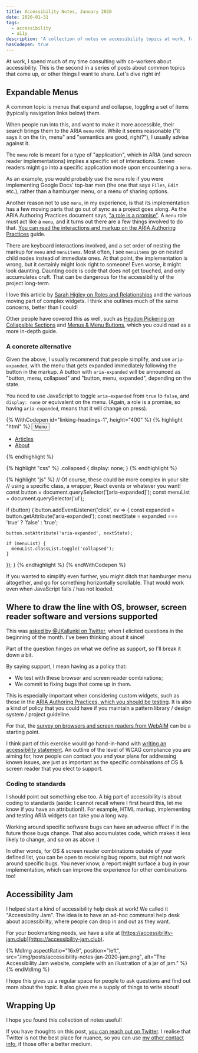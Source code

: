 ```yaml
---
title: Accessibility Notes, January 2020
date: 2020-01-31
tags:
  - accessibility
  - a11y
description: 'A collection of notes on accessibility topics at work, from January 2020.'
hasCodepen: true
---
```


At work, I spend much of my time consulting with co-workers about accessibility. This is the second in a series of posts about common topics that come up, or other things I want to share. Let's dive right in!

## Expandable Menus

A common topic is menus that expand and collapse, toggling a set of items (typically navigation links below) them.

When people run into this, and want to make it more accessible, their search brings them to the ARIA `menu` role. While it seems reasonable ("it says it on the tin, menu" and "semantics are good, right?"), I usually advise against it.

The `menu` role is meant for a type of "application", which in ARIA (and screen reader implementations) implies a specific set of interactions. Screen readers might go into a specific application mode upon encountering a `menu`.

As an example, you would probably use the `menu` role if you were implementing Google Docs' top-bar men (the one that says `Files`, `Edit` etc.), rather than a hamburger menu, or a menu of sharing options.

Another reason not to use `menu`, in my experience, is that its implementation has a few moving parts that go out of sync as a project goes along. As the ARIA Authoring Practices document says, ["a role is a promise"](https://www.w3.org/TR/wai-aria-practices-1.1/#no_aria_better_bad_aria). A `menu` role must act like a `menu`, and it turns out there are a few things involved to do that. [You can read the interactions and markup on the ARIA Authoring Practices](https://www.w3.org/TR/wai-aria-practices-1.1/#menubutton) guide.

There are keyboard interactions involved, and a set order of nesting the markup for `menu` and `menuitems`. Most often, I see `menuitems` go on nested child nodes instead of immediate ones. At that point, the implementation is wrong, but it certainly might look right to someone! Even worse, it might look daunting. Daunting code is code that does not get touched, and only accumulates cruft. That can be dangerous for the accessibility of the project long-term.

I love this article by [Sarah Higley on Roles and Relationships](https://sarahmhigley.com/writing/roles-and-relationships/) and the various moving part of complex widgets. I think she outlines much of the same concerns, better than I could!

Other people have covered this as well, such as [Heydon Pickering on Collapsible Sections](https://inclusive-components.design/collapsible-sections/) and [Menus & Menu Buttons](https://inclusive-components.design/menus-menu-buttons/), which you could read as a more in-depth guide.

### A concrete alternative

Given the above, I usually recommend that people simplify, and use `aria-expanded`, with the menu that gets expanded immediately following the button in the markup. A button with `aria-expanded` will be announced as "button, menu, collapsed" and "button, menu, expanded", depending on the state.

You need to use JavaScript to toggle `aria-expanded` from `true` to `false`, and `display: none` or equivalent on the menu. (Again, a role is a promise, so having `aria-expanded`, means that it will change on press).

{% WithCodepen id="linking-headings-1", height="400" %}
{% highlight "html" %}
<button aria-expanded="false">
  Menu
</button>
<ul class="collapsed">
  <li>
    <a href="/articles">
      Articles
    </a>
  </li>
  <li>
    <a href="/about">
      About
    </a>
  </li>
</ul>
{% endhighlight %}

{% highlight "css" %}
.collapsed {
  display: none;
}
{% endhighlight %}

{% highlight "js" %}
// Of course, these could be more complex in your site
// using a specific class, a wrapper, React events or whatever you want!
const button = document.querySelector('[aria-expanded]');
const menuList = document.querySelector('ul');

if (button) {
  button.addEventListener('click', ev => {
    const expanded = button.getAttribute('aria-expanded');
    const nextState = expanded === 'true' ? 'false' : 'true';

    button.setAttribute('aria-expanded', nextState);

    if (menuList) {
      menuList.classList.toggle('collapsed');
    }
  });
}
{% endhighlight %}
{% endWithCodepen %}

If you wanted to simplify even further, you might ditch that hamburger menu altogether, and go for something horizontally scrollable. That would work even when JavaScript fails / has not loaded.

## Where to draw the line with OS, browser, screen reader software and versions supported

This was [asked by @JKallunki on Twitter](https://twitter.com/isfotis/status/1217376579896139776), when I elicited questions in the beginning of the month. I've been thinking about it since!

Part of the question hinges on what we define as support, so I'll break it down a bit.

By saying support, I mean having as a policy that:
- We test with these browser and screen reader combinations;
- We commit to fixing bugs that come up in them.

This is especially important when considering custom widgets, such as those in the [ARIA Authoring Practices, which you should be testing](https://www.w3.org/TR/wai-aria-practices-1.1/#browser_and_AT_support). It is also a kind of policy that you could have if you maintain a pattern library / design system / project guideline.

For that, the [survey on browsers and screen readers from WebAIM](https://webaim.org/projects/screenreadersurvey8/) can be a starting point.

I think part of this exercise would go hand-in-hand with [writing an accessibility statement](https://www.nomensa.com/blog/2009/writing-an-accessibility-statement/). An outline of the level of WCAG compliance you are aiming for, how people can contact you and your plans for addressing known issues, are just as important as the specific combinations of OS & screen reader that you elect to support.

### Coding to standards

I should point out something else too. A big part of accessibility is about coding to standards (aside: I cannot recall where I first heard this, let me know if you have an attribution!). For example, HTML markup, implementing and testing ARIA widgets can take you a long way.

Working around specific software bugs can have an adverse effect if in the future those bugs change. That also accumulates code, which makes it less likely to change, and so on as above :)

In other words, for OS & screen reader combinations outside of your defined list, you can be open to receiving bug reports, but might not work around specific bugs. You never know, a report might surface a bug in your implementation, which can improve the experience for other combinations too!

## Accessibility Jam

I helped start a kind of accessibility help desk at work! We called it "Accessibility Jam". The idea is to have an ad-hoc communal help desk about accessibility, where people can drop in and out as they want.

For your bookmarking needs, we have a site at [https://accessibility-jam.club](https://accessibility-jam.club).

{% MdImg
  aspectRatio="16x9",
  position="left",
  src="/img/posts/accessibility-notes-jan-2020-jam.png",
  alt="The Accessibility Jam website, complete with an illustration of a jar of jam."
%}{% endMdImg %}

I hope this gives us a regular space for people to ask questions and find out more about the topic. It also gives me a supply of things to write about!

## Wrapping Up

I hope you found this collection of notes useful!

If you have thoughts on this post, [you can reach out on Twitter](https://twitter.com/isfotis). I realise that Twitter is not the best place for nuance, so you can use [my other contact info](/about/#contact), if those offer a better medium.
